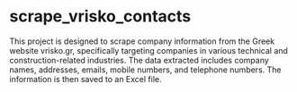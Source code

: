 # scrape_vrisko_contacts
This project is designed to scrape company information from the Greek website vrisko.gr, specifically targeting companies in various technical and construction-related industries. The data extracted includes company names, addresses, emails, mobile numbers, and telephone numbers. The information is then saved to an Excel file.
